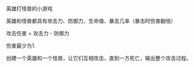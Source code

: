英雄打怪兽的小游戏

英雄和怪兽都具有攻击力、防御力、生命值、暴击几率（暴击时伤害翻倍）

攻击伤害 = 攻击力 - 防御力

伤害最少为1. 

创建一个英雄和一个怪兽，让它们互相攻击，直到一方死亡，输出整个攻击过程。
